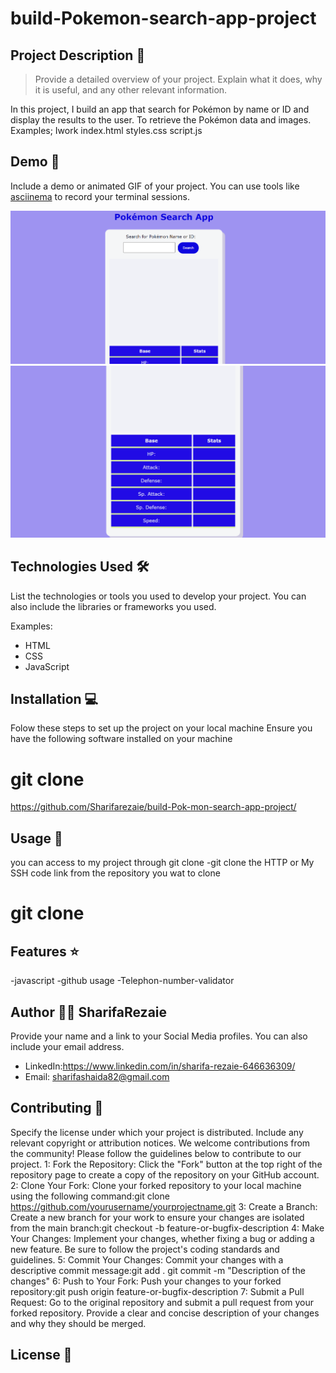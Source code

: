 # build-Pokemon-search-app-project

## Project Description 📝

> Provide a detailed overview of your project. Explain what it does, why it is useful, and any other relevant information.

In this project, I build an app that search for Pokémon by name or ID and display the results to the user. To retrieve the Pokémon data and images.
Examples;
Iwork index.html styles.css script.js

## Demo 📸

Include a demo or animated GIF of your project. You can use tools like [asciinema](https://asciinema.org/) to record your terminal sessions.

![Demo](demo1.PNG)
![Demo](demo2.PNG)

## Technologies Used 🛠️

List the technologies or tools you used to develop your project. You can also include the libraries or frameworks you used.

Examples:

- HTML
- CSS
- JavaScript

## Installation 💻

Folow these steps to set up the project on your local machine Ensure you have the following software installed on your machine

# git clone 

https://github.com/Sharifarezaie/build-Pok-mon-search-app-project/

## Usage 🎯

you can access to my project through git clone -git clone the HTTP or My SSH code link from the repository you wat to clone

# git clone

## Features ⭐
-javascript
-github usage
-Telephon-number-validator

## Author 👩‍💻 SharifaRezaie

Provide your name and a link to your Social Media profiles. You can also include your email address.

- LinkedIn:https://www.linkedin.com/in/sharifa-rezaie-646636309/
- Email: sharifashaida82@gmail.com

## Contributing 🤝

Specify the license under which your project is distributed. Include any relevant copyright or attribution notices.
We welcome contributions from the community! Please follow the guidelines below to contribute to our project.
1: Fork the Repository: Click the "Fork" button at the top right of the repository page to create a copy of the repository on your GitHub account.
2: Clone Your Fork: Clone your forked repository to your local machine using the following command:git clone https://github.com/yourusername/yourprojectname.git
3: Create a Branch: Create a new branch for your work to ensure your changes are isolated from the main branch:git checkout -b feature-or-bugfix-description
4: Make Your Changes: Implement your changes, whether fixing a bug or adding a new feature. Be sure to follow the project's coding standards and guidelines.
5: Commit Your Changes: Commit your changes with a descriptive commit message:git add . git commit -m "Description of the changes"
6: Push to Your Fork: Push your changes to your forked repository:git push origin feature-or-bugfix-description
7: Submit a Pull Request: Go to the original repository and submit a pull request from your forked repository. Provide a clear and concise description of your changes and why they should be merged.

## License 📜
